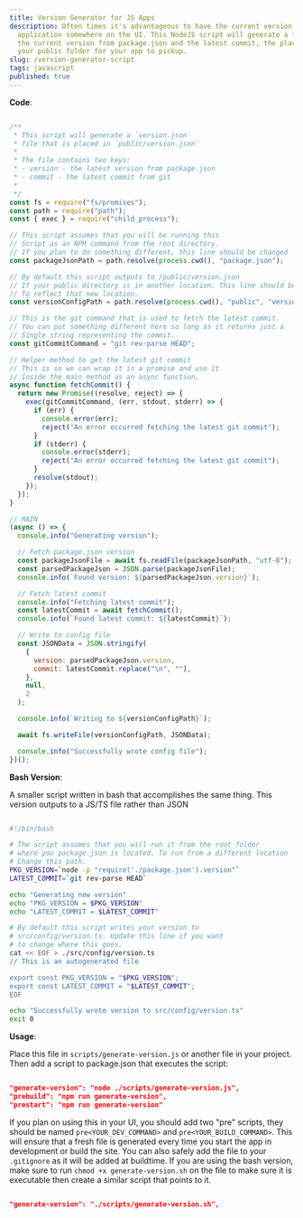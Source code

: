 ```yaml
---
title: Version Generator for JS Apps
description: Often times it's advantageous to have the current version of your
  application somewhere on the UI. This NodeJS script will generate a file with
  the current version from package.json and the latest commit, the place it in
  your public folder for your app to pickup.
slug: /version-generator-script
tags: javascript
published: true
---
```


**Code**:

```javascript

/**
 * This script will generate a `version.json`
 * file that is placed in `public/version.json`
 *
 * The file contains two keys:
 * - version - the latest version from package.json
 * - commit - the latest commit from git
 *
 */
const fs = require("fs/promises");
const path = require("path");
const { exec } = require("child_process");

// This script assumes that you will be running this
// Script as an NPM command from the root directory.
// If you plan to do something different, this line should be changed
const packageJsonPath = path.resolve(process.cwd(), "package.json");

// By default this script outputs to /public/version.json
// If your public directory is in another location. This line should be changed
// To reflect that new location.
const versionConfigPath = path.resolve(process.cwd(), "public", "version.json");

// This is the git command that is used to fetch the latest commit.
// You can put something different here so long as it returns just a
// Single string representing the commit.
const gitCommitCommand = "git rev-parse HEAD";

// Helper method to get the latest git commit
// This is so we can wrap it in a promise and use it
// Inside the main method as an async function.
async function fetchCommit() {
  return new Promise((resolve, reject) => {
    exec(gitCommitCommand, (err, stdout, stderr) => {
      if (err) {
        console.error(err);
        reject("An error occurred fetching the latest git commit");
      }
      if (stderr) {
        console.error(stderr);
        reject("An error occurred fetching the latest git commit");
      }
      resolve(stdout);
    });
  });
}

// MAIN
(async () => {
  console.info("Generating version");

  // Fetch package.json version
  const packageJsonFile = await fs.readFile(packageJsonPath, "utf-8");
  const parsedPackageJson = JSON.parse(packageJsonFile);
  console.info(`Found version: ${parsedPackageJson.version}`);

  // Fetch latest commit
  console.info("Fetching latest commit");
  const latestCommit = await fetchCommit();
  console.info(`Found latest commit: ${latestCommit}`);

  // Write to config file
  const JSONData = JSON.stringify(
    {
      version: parsedPackageJson.version,
      commit: latestCommit.replace("\n", ""),
    },
    null,
    2
  );

  console.info(`Writing to ${versionConfigPath}`);

  await fs.writeFile(versionConfigPath, JSONData);

  console.info("Successfully wrote config file");
})();

```


**Bash Version**:

A smaller script written in bash that accomplishes the same thing. This version outputs to a JS/TS file rather than JSON

```bash

#!/bin/bash

# The script assumes that you will run it from the root folder
# where you package.json is located. To run from a different location
# Change this path.
PKG_VERSION=`node -p "require('./package.json').version"`
LATEST_COMMIT=`git rev-parse HEAD`

echo "Generating new version"
echo "PKG_VERSION = $PKG_VERSION"
echo "LATEST_COMMIT = $LATEST_COMMIT"

# By default this script writes your version to
# src/config/version.ts. Update this line if you want
# to change where this goes.
cat << EOF > ./src/config/version.ts
// This is an autogenerated file

export const PKG_VERSION = "$PKG_VERSION";
export const LATEST_COMMIT = "$LATEST_COMMIT";
EOF

echo "Successfully wrote version to src/config/version.ts"
exit 0

```

**Usage**: 

Place this file in `scripts/generate-version.js` or another file in your project. Then add a script to package.json that executes the script:

```json

"generate-version": "node ./scripts/generate-version.js",
"prebuild": "npm run generate-version",
"prestart": "npm run generate-version"

```

If you plan on using this in your UI, you should add two "pre" scripts, they should be named `pre<YOUR_DEV_COMMAND>` and `pre<YOUR_BUILD_COMMAND>`. This will ensure that a fresh file is generated every time you start the app in development or build the site. You can also safely add the file to your `.gitignore` as it will be added at buildtime. If you are using the bash version, make sure to run `chmod +x generate-version.sh` on the file to make sure it is executable then create a similar script that points to it.


```json

"generate-version": "./scripts/generate-version.sh",

```
